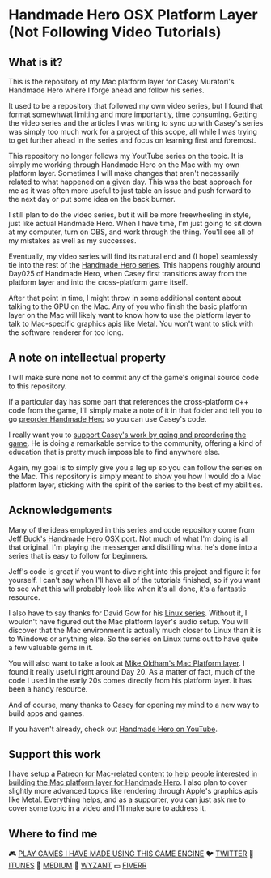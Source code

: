 # Handmade Hero OSX Platform Layer (Not Following Video Tutorials) 

## What is it?
This is the repository of my Mac platform layer for Casey Muratori's Handmade Hero where I forge ahead and follow his series.

It used to be a repository that followed my own video series, but I found that format somewhwat limiting and more importantly, time consuming. Getting the video series and the articles I was writing to sync up with Casey's series was simply too much work for a project of this scope, all while I was trying to get further ahead in the series and focus on learning first and foremost.

This repository no longer follows my YoutTube series on the topic. It is simply me working through Handmade Hero on the Mac with my own platform layer. Sometimes I will make changes that aren't necessarily related to what happened on a given day. This was the best approach for me as it was often more useful to just table an issue and push forward to the next day or put some idea on the back burner.

I still plan to do the video series, but it will be more freewheeling in style, just like actual Handmade Hero. When I have time, I'm just going to sit down at my computer, turn on OBS, and work through the thing. You'll see all of my mistakes as well as my successes.

Eventually, my video series will find its natural end and (I hope) seamlessly tie into the rest of the [Handmade Hero series](https://www.youtube.com/user/handmadeheroarchive). This happens roughly around Day025 of Handmade Hero, when Casey first transitions away from the platform layer and into the cross-platform game itself.

After that point in time, I might throw in some additional content about talking to the GPU on the Mac. Any of you who finish the basic platform layer on the Mac will likely want to know how to use the platform layer to talk to Mac-specific graphics apis like Metal. You won't want to stick with the software renderer for too long.

## A note on intellectual property
I will make sure none not to commit any of the game's original source code to this repository.

If a particular day has some part that references the cross-platform c++ code from the game, I'll simply make a note of it in that folder and tell you to go [preorder Handmade Hero](https://handmadehero.org) so you can use Casey's code.

I really want you to [support Casey's work by going and preordering the game](https://handmadehero.org). He is doing a remarkable service to the community, offering a kind of education that is pretty much impossible to find anywhere else.

Again, my goal is to simply give you a leg up so you can follow the series on the Mac. This repository is simply meant to show you how I would do a Mac platform layer, sticking with the spirit of the series to the best of my abilities.

## Acknowledgements
Many of the ideas employed in this series and code repository come from [Jeff Buck's Handmade Hero OSX port](https://github.com/itfrombit/osx_handmade). Not much of what I'm doing is all that original. I'm playing the messenger and distilling what he's done into a series that is easy to follow for beginners.

Jeff's code is great if you want to dive right into this project and figure it for yourself. I can't say when I'll have all of the tutorials finished, so if you want to see what this will probably look like when it's all done, it's a fantastic resource.

I also have to say thanks for David Gow for his [Linux series](https://davidgow.net/handmadepenguin/). Without it, I wouldn't have figured out the Mac platform layer's audio setup. You will discover that the Mac environment is actually much closer to Linux than it is to Windows or anything else. So the series on Linux turns out to have quite a few valuable gems in it.

You will also want to take a look at [Mike Oldham's Mac Platform layer](https://github.com/tarouszars/handmadehero_mac). I found it really useful right around Day 20. As a matter of fact, much of the code I used in the early 20s comes directly from his platform layer. It has been a handy resource.

And of course, many thanks to Casey for opening my mind to a new way to build apps and games.

If you haven't already, check out [Handmade Hero on YouTube](https://www.youtube.com/user/handmadeheroarchive).

## Support this work
I have setup a [Patreon for Mac-related content to help people interested in building the Mac platform layer for Handmade Hero](https://www.patreon.com/tedbendixson). I also plan to cover slightly more advanced topics like rendering through Apple's graphics apis like Metal. Everything helps, and as a supporter, you can just ask me to cover some topic in a video and I'll make sure to address it.

## Where to find me
🎮 [PLAY GAMES I HAVE MADE USING THIS GAME ENGINE](https://tedbendixson.itch.io/cove-kid)
🐦 [TWITTER](https://twitter.com/TBendixson)
📱 [ITUNES](https://apps.apple.com/us/developer/send-it-apps-llc/id1139954390)
📄 [MEDIUM](https://theobendixson.medium.com)
🦉 [WYZANT](https://www.wyzant.com/tutor/profile)
💵 [FIVERR](https://www.fiverr.com/tedbendixson)
